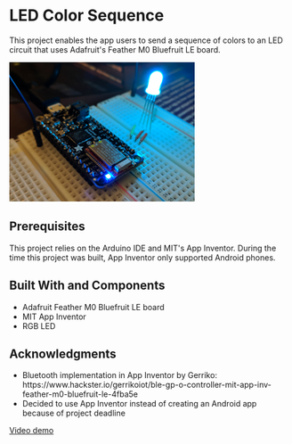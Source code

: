 # LED Color Sequence
This project enables the app users to send a sequence of colors to an LED circuit that uses Adafruit's Feather M0 Bluefruit LE board.

<img src="images/process/ble_light_blue.jpg" alt="image in folder" height="250">

<h2>Prerequisites</h2>
<p>This project relies on the Arduino IDE and MIT's App Inventor. During the time this project was built, App Inventor only supported Android phones.</p>

<h2>Built With and Components</h2>
<ul>
    <li>Adafruit Feather M0 Bluefruit LE board</li>
    <li>MIT App Inventor</li>
    <li>RGB LED</li>
</ul>

<h2>Acknowledgments</h2>
<ul>
    <li>Bluetooth implementation in App Inventor by Gerriko: https://www.hackster.io/gerrikoiot/ble-gp-o-controller-mit-app-inv-feather-m0-bluefruit-le-4fba5e</li>
    <li>Decided to use App Inventor instead of creating an Android app because of project deadline</li>
</ul>

<a href="https://youtu.be/p9CLgh7IIFw">Video demo</a>